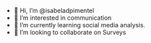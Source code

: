 - 👋 Hi, I’m @isabeladpimentel
- 👀 I’m interested in communication
- 🌱 I’m currently learning social media analysis.
- 💞️ I’m looking to collaborate on Surveys


<!---
isabeladpimentel/isabeladpimentel is a ✨ special ✨ repository because its `README.md` (this file) appears on your GitHub profile.
You can click the Preview link to take a look at your changes.
--->
